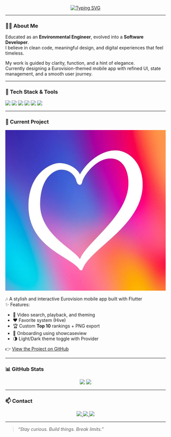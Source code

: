 <p align="center">
    <a href="https://github.com/denizguvel">
        <img src="https://readme-typing-svg.demolab.com?font=Fira+Code&size=24&duration=3000&pause=1000&center=true&vCenter=true&width=435&lines=Hi+I'm+Deniz+G%C3%BCvel;Software+Developer+%7C+;Welcome+to+my+GitHub!&color=F7C2E0&center=true" alt="Typing SVG" />
    </a>
</p>

---

### 👨‍💻 About Me

Educated as an **Environmental Engineer**, evolved into a **Software Developer**.  
I believe in clean code, meaningful design, and digital experiences that feel timeless.  

My work is guided by clarity, function, and a hint of elegance.  
Currently designing a Eurovision-themed mobile app with refined UI, state management, and a smooth user journey.

---

### 🔧 Tech Stack & Tools

<p align="left">
  <img src="https://img.shields.io/badge/Flutter-02569B?logo=flutter&logoColor=white" />
  <img src="https://img.shields.io/badge/Dart-0175C2?logo=dart&logoColor=white" />
  <img src="https://img.shields.io/badge/Firebase-FFCA28?logo=firebase&logoColor=black" />
  <img src="https://img.shields.io/badge/Java-ED8B00?logo=java&logoColor=white" />
  <img src="https://img.shields.io/badge/Git-F05032?logo=git&logoColor=white" />
  <img src="https://img.shields.io/badge/Linux-FCC624?logo=linux&logoColor=black" />
</p>

---

### 🚀 Current Project

<p align="center">
  <a href="https://github.com/denizguvel/dEurovisionApp" target="_blank" height="100">
    <img src="img/eu_logo4.jpg" />
  </a>
</p>

🎶 A stylish and interactive Eurovision mobile app built with Flutter  
✨ Features:
- 🎥 Video search, playback, and theming  
- ❤️ Favorite system (Hive)  
- 🏆 Custom **Top 10** rankings + PNG export  
- 🚀 Onboarding using showcaseview  
- 🌗 Light/Dark theme toggle with Provider

👉 [View the Project on GitHub](https://github.com/denizguvel/dEurovisionApp)

---

### 📊 GitHub Stats

<p align="center">
  <img src="https://github-readme-stats.vercel.app/api?username=denizguvel&show_icons=true&count_private=true&theme=calm&border_radius=12&hide_border=false" height="150"/>
  <img src="https://github-readme-stats.vercel.app/api/top-langs/?username=denizguvel&layout=compact&theme=calm&border_radius=12&hide_border=false" height="150"/>
</p>

---

### 📫 Contact

<p align="center">
  <a href="mailto:deniz.guvel@example.com">
    <img src="https://img.shields.io/badge/-Email-000000?style=for-the-badge&logo=gmail&logoColor=white" />
  </a>
  <a href="https://www.linkedin.com/in/denizguvel" target="_blank">
    <img src="https://img.shields.io/badge/-LinkedIn-0A66C2?style=for-the-badge&logo=linkedin&logoColor=white" />
  </a>
  <a href="https://github.com/denizguvel" target="_blank">
    <img src="https://img.shields.io/badge/-GitHub-181717?style=for-the-badge&logo=github&logoColor=white" />
  </a>
</p>


---

> *“Stay curious. Build things. Break limits.”*

